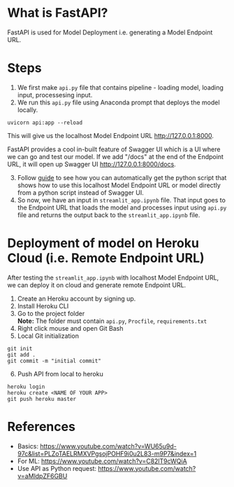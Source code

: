 # What is FastAPI?
FastAPI is used for Model Deployment i.e. generating a Model Endpoint URL.

# Steps
1. We first make `api.py` file that contains pipeline - loading model, loading input, processesing input.
2. We run this `api.py` file using Anaconda prompt that deploys the model locally.
```
uvicorn api:app --reload
```
This will give us the localhost Model Endpoint URL http://127.0.0.1:8000.

FastAPI provides a cool in-built feature of Swagger UI which is a UI where we can go and test our model. If we add "/docs" at the end of the Endpoint URL, it will open up Swagger UI http://127.0.0.1:8000/docs.

3. Follow [guide](https://github.com/AparGarg99/Tutorials/blob/master/FastAPI/Convert%20to%20Python%20request.docx) to see how you can automatically get the python script that shows how to use this localhost Model Endpoint URL or model directly from a python script instead of Swagger UI.
4. So now, we have an input in `streamlit_app.ipynb` file. That input goes to the Endpoint URL that loads the model and processes input using `api.py` file and returns the output back to the `streamlit_app.ipynb` file.


# Deployment of model on Heroku Cloud (i.e. Remote Endpoint URL)
After testing the `streamlit_app.ipynb` with localhost Model Endpoint URL, we can deploy it on cloud and generate remote Endpoint URL.

1. Create an Heroku account by signing up.
2. Install Heroku CLI
3. Go to the project folder <br>
<b>Note:</b> The folder must contain `api.py`, `Procfile`, `requirements.txt`
4. Right click mouse and open Git Bash
5. Local Git initialization
```
git init
git add .
git commit -m "initial commit"
```
6. Push API from local to heroku
```
heroku login
heroku create <NAME OF YOUR APP>
git push heroku master
```

# References
* Basics: https://www.youtube.com/watch?v=WU65u9d-97c&list=PLZoTAELRMXVPgsojPOHF9i0u2L83-m9P7&index=1
* For ML: https://www.youtube.com/watch?v=C82lT9cWQiA
* Use API as Python request: https://www.youtube.com/watch?v=aMldpZF6GBU
